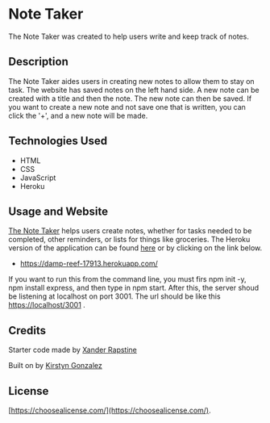 # Note Taker
The Note Taker was created to help users write and keep track of notes.


## Description

The Note Taker aides users in creating new notes to allow them to stay on task. The website has saved notes on the left hand side. A new note can be created with a title and then the note. The new note can then be saved. If you want to create a new note and not save one that is written, you can click the '+', and a new note will be made.

## Technologies Used

- HTML
- CSS
- JavaScript
- Heroku


## Usage and Website

[The Note Taker](https://kirstgonz.github.io/note-taker/) helps users create notes, whether for tasks needed to be completed, other reminders, or lists for things like groceries. The Heroku version of the application can be found [here](https://damp-reef-17913.herokuapp.com/) or by clicking on the link below.

- https://damp-reef-17913.herokuapp.com/

If you want to run this from the command line, you must firs npm init -y, npm install express, and then type in npm start. After this, the server shoud be listening at localhost on port 3001. The url should be like this [https://localhost/3001](https://localhost/3001) .

## Credits

Starter code made by [Xander Rapstine](https://github.com/Xandromus) 

Built on by [Kirstyn Gonzalez](https://github.com/kirstgonz)

## License

[https://choosealicense.com/](https://choosealicense.com/).
